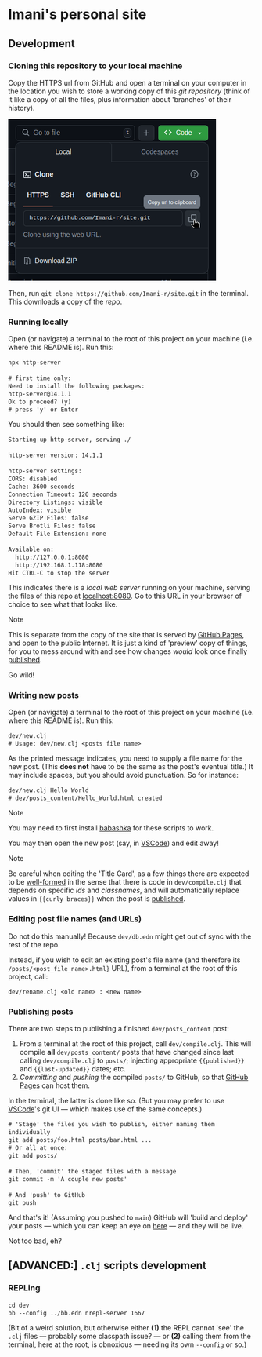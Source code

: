 # Imani's personal site

## Development

### Cloning this repository to your local machine

Copy the HTTPS url from GitHub and open a terminal on your computer in the location you wish to store a working copy of
this *git repository* (think of it like a copy of all the files, plus information about 'branches' of their history).

![](./clone.png)

Then, run `git clone https://github.com/Imani-r/site.git` in the terminal. This downloads a copy of the *repo*.

### Running locally

Open (or navigate) a terminal to the root of this project on your machine (i.e. where this README is). Run this:

```shell
npx http-server

# first time only:
Need to install the following packages:
http-server@14.1.1
Ok to proceed? (y)
# press 'y' or Enter
```

You should then see something like:

```shell
Starting up http-server, serving ./

http-server version: 14.1.1

http-server settings:
CORS: disabled
Cache: 3600 seconds
Connection Timeout: 120 seconds
Directory Listings: visible
AutoIndex: visible
Serve GZIP Files: false
Serve Brotli Files: false
Default File Extension: none

Available on:
  http://127.0.0.1:8080
  http://192.168.1.118:8080
Hit CTRL-C to stop the server
```

This indicates there is a *local web server* running on your machine, serving the files of this repo at [localhost:8080](localhost:8080).
Go to this URL in your browser of choice to see what that looks like.

> [!NOTE]
> This is separate from the copy of the site that is served by [GitHub Pages](https://pages.github.com), and open to the
> public Internet. It is just a kind of 'preview' copy of things, for you to mess around with and see how changes *would*
> look once finally [published](#Publishing_posts).
>
> Go wild!

### Writing new posts

Open (or navigate) a terminal to the root of this project on your machine (i.e. where this README is). Run this:

```shell
dev/new.clj
# Usage: dev/new.clj <posts file name>
```

As the printed message indicates, you need to supply a file name for the new post. (This **does not** have to be the
same as the post's eventual title.) It may include spaces, but you should avoid punctuation. So for instance:

```shell
dev/new.clj Hello World
# dev/posts_content/Hello_World.html created
```

> [!NOTE]
> You may need to first install [babashka](https://github.com/babashka/babashka?tab=readme-ov-file#installation) for
> these scripts to work.

You may then open the new post (say, in [VSCode](https://code.visualstudio.com/)) and edit away!

> [!NOTE]
> Be careful when editing the 'Title Card', as a few things there are expected to be [well-formed](https://en.wikipedia.org/wiki/Well-formed_formula)
> in the sense that there is code in `dev/compile.clj` that depends on specific *ids* and *classnames*, and will
> automatically replace values in `{{curly braces}}` when the post is [published](#Publishing_posts).

### Editing post file names (and URLs)

Do not do this manually! Because `dev/db.edn` might get out of sync with the rest of the repo.

Instead, if you wish to edit an existing post's file name (and therefore its `/posts/<post_file_name>.html}` URL), from
a terminal at the root of this project, call:

```shell
dev/rename.clj <old name> : <new name>
```

### Publishing posts

There are two steps to publishing a finished `dev/posts_content` post:
  1. From a terminal at the root of this project, call `dev/compile.clj`. This will compile **all** `dev/posts_content/`
     posts that have changed since last calling `dev/compile.clj` to `posts/`; injecting appropriate `{{published}}` and
     `{{last-updated}}` dates; etc.
  2. *Committing* and *pushing* the compiled `posts/` to GitHub, so that [GitHub Pages](https://pages.github.com) can
     host them.

In the terminal, the latter is done like so. (But you may prefer to use [VSCode](https://code.visualstudio.com/)'s git
UI — which makes use of the same concepts.)

```shell
# 'Stage' the files you wish to publish, either naming them individually
git add posts/foo.html posts/bar.html ...
# Or all at once:
git add posts/

# Then, 'commit' the staged files with a message
git commit -m 'A couple new posts'

# And 'push' to GitHub
git push
```

And that's it! (Assuming you pushed to `main`) GitHub will 'build and deploy' your posts — which you can keep an eye on
[here](https://github.com/Imani-r/site/actions) — and they will be live.

Not too bad, eh?

## [ADVANCED:] `.clj` scripts development

### REPLing

```shell
cd dev
bb --config ../bb.edn nrepl-server 1667
```

(Bit of a weird solution, but otherwise either **(1)** the REPL cannot 'see' the `.clj` files — probably some classpath
issue? — or **(2)** calling them from the terminal, here at the root, is obnoxious — needing its own `--config` or so.)
